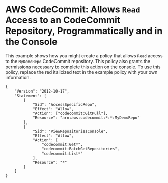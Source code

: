 # AWS CodeCommit: Allows `Read` Access to an CodeCommit Repository, Programmatically and in the Console<a name="reference_policies_examples_codecommit_pull"></a>

This example shows how you might create a policy that allows `Read` access to the `MyDemoRepo` CodeCommit repository\. This policy also grants the permissions necessary to complete this action on the console\. To use this policy, replace the red italicized text in the example policy with your own information\.

```
{
    "Version": "2012-10-17",
    "Statement": [
        {
            "Sid": "AccessSpecificRepo",
            "Effect": "Allow",
            "Action": ["codecommit:GitPull"],
            "Resource": "arn:aws:codecommit:*:*:MyDemoRepo"
        },
        {
            "Sid": "ViewRepositoriesConsole",
            "Effect": "Allow",
            "Action": [
                "codecommit:Get*",
                "codecommit:BatchGetRepositories",
                "codecommit:List*"
            ],
            "Resource": "*"
        }
    ]
}
```